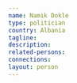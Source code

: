 ```yaml
---
name: Namik Dokle
type: politician
country: Albania
tagline:
description:
related-persons:
connections:
layout: person
---
```

